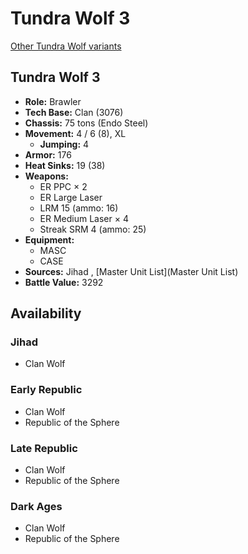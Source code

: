 # Tundra Wolf 3 

[Other Tundra Wolf variants](../tundra_wolf.md) 

## Tundra Wolf 3 

- **Role:** Brawler 
- **Tech Base:** Clan (3076) 
- **Chassis:** 75 tons (Endo Steel) 
- **Movement:** 4 / 6 (8), XL 
  - **Jumping:** 4 
- **Armor:** 176 
- **Heat Sinks:** 19 (38) 
- **Weapons:** 
  - ER PPC × 2 
  - ER Large Laser 
  - LRM 15 (ammo: 16) 
  - ER Medium Laser × 4 
  - Streak SRM 4 (ammo: 25) 
- **Equipment:** 
  - MASC 
  - CASE 
- **Sources:** Jihad , [Master Unit List](Master Unit List) 
- **Battle Value:** 3292 

## Availability 

### Jihad 

- Clan Wolf 

### Early Republic 

- Clan Wolf 
- Republic of the Sphere 

### Late Republic 

- Clan Wolf 
- Republic of the Sphere 

### Dark Ages 

- Clan Wolf 
- Republic of the Sphere 

